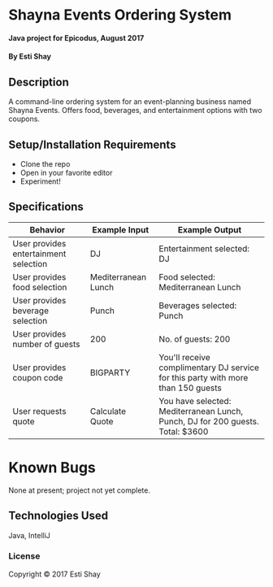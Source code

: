 # Shayna Events Ordering System

#### Java project for Epicodus, August 2017

#### By Esti Shay

## Description

A command-line ordering system for an event-planning business named Shayna Events.  Offers food, beverages, and entertainment options with two coupons.

## Setup/Installation Requirements

* Clone the repo
* Open in your favorite editor
* Experiment!

## Specifications

| Behavior      | Example Input      | Example Output       |
| ------------- | ------------- | ------------- |
| User provides entertainment selection | DJ | Entertainment selected: DJ |
| User provides food selection | Mediterranean Lunch | Food selected: Mediterranean Lunch |
| User provides beverage selection | Punch | Beverages selected: Punch |
| User provides number of guests | 200 | No. of guests: 200 |
| User provides coupon code | BIGPARTY | You'll receive complimentary DJ service for this party with more than 150 guests |
| User requests quote | Calculate Quote | You have selected: Mediterranean Lunch, Punch, DJ for 200 guests.  Total: $3600 |

# Known Bugs

None at present; project not yet complete.

## Technologies Used

Java, IntelliJ

### License

Copyright &copy; 2017 Esti Shay
